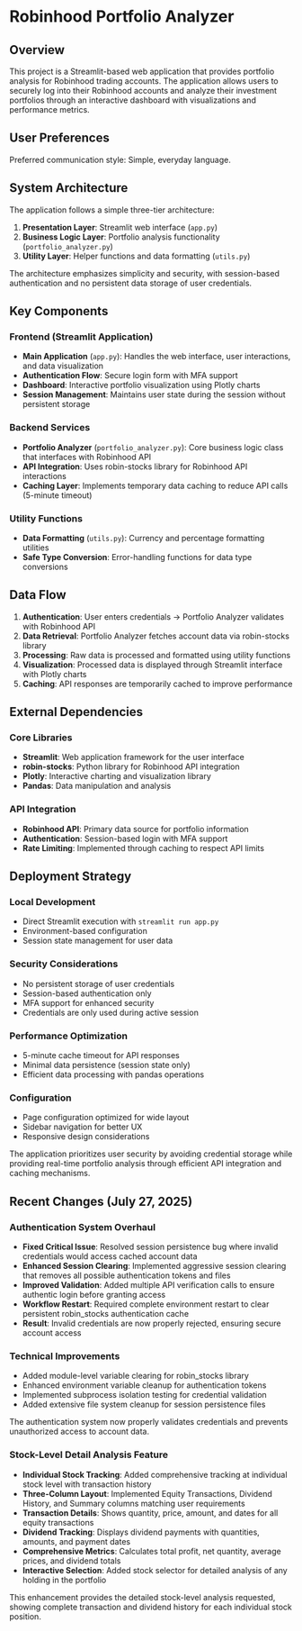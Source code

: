 # Robinhood Portfolio Analyzer

## Overview

This project is a Streamlit-based web application that provides portfolio analysis for Robinhood trading accounts. The application allows users to securely log into their Robinhood accounts and analyze their investment portfolios through an interactive dashboard with visualizations and performance metrics.

## User Preferences

Preferred communication style: Simple, everyday language.

## System Architecture

The application follows a simple three-tier architecture:

1. **Presentation Layer**: Streamlit web interface (`app.py`)
2. **Business Logic Layer**: Portfolio analysis functionality (`portfolio_analyzer.py`)
3. **Utility Layer**: Helper functions and data formatting (`utils.py`)

The architecture emphasizes simplicity and security, with session-based authentication and no persistent data storage of user credentials.

## Key Components

### Frontend (Streamlit Application)
- **Main Application** (`app.py`): Handles the web interface, user interactions, and data visualization
- **Authentication Flow**: Secure login form with MFA support
- **Dashboard**: Interactive portfolio visualization using Plotly charts
- **Session Management**: Maintains user state during the session without persistent storage

### Backend Services
- **Portfolio Analyzer** (`portfolio_analyzer.py`): Core business logic class that interfaces with Robinhood API
- **API Integration**: Uses robin-stocks library for Robinhood API interactions
- **Caching Layer**: Implements temporary data caching to reduce API calls (5-minute timeout)

### Utility Functions
- **Data Formatting** (`utils.py`): Currency and percentage formatting utilities
- **Safe Type Conversion**: Error-handling functions for data type conversions

## Data Flow

1. **Authentication**: User enters credentials → Portfolio Analyzer validates with Robinhood API
2. **Data Retrieval**: Portfolio Analyzer fetches account data via robin-stocks library
3. **Processing**: Raw data is processed and formatted using utility functions
4. **Visualization**: Processed data is displayed through Streamlit interface with Plotly charts
5. **Caching**: API responses are temporarily cached to improve performance

## External Dependencies

### Core Libraries
- **Streamlit**: Web application framework for the user interface
- **robin-stocks**: Python library for Robinhood API integration
- **Plotly**: Interactive charting and visualization library
- **Pandas**: Data manipulation and analysis

### API Integration
- **Robinhood API**: Primary data source for portfolio information
- **Authentication**: Session-based login with MFA support
- **Rate Limiting**: Implemented through caching to respect API limits

## Deployment Strategy

### Local Development
- Direct Streamlit execution with `streamlit run app.py`
- Environment-based configuration
- Session state management for user data

### Security Considerations
- No persistent storage of user credentials
- Session-based authentication only
- MFA support for enhanced security
- Credentials are only used during active session

### Performance Optimization
- 5-minute cache timeout for API responses
- Minimal data persistence (session state only)
- Efficient data processing with pandas operations

### Configuration
- Page configuration optimized for wide layout
- Sidebar navigation for better UX
- Responsive design considerations

The application prioritizes user security by avoiding credential storage while providing real-time portfolio analysis through efficient API integration and caching mechanisms.

## Recent Changes (July 27, 2025)

### Authentication System Overhaul
- **Fixed Critical Issue**: Resolved session persistence bug where invalid credentials would access cached account data
- **Enhanced Session Clearing**: Implemented aggressive session clearing that removes all possible authentication tokens and files
- **Improved Validation**: Added multiple API verification calls to ensure authentic login before granting access
- **Workflow Restart**: Required complete environment restart to clear persistent robin_stocks authentication cache
- **Result**: Invalid credentials are now properly rejected, ensuring secure account access

### Technical Improvements
- Added module-level variable clearing for robin_stocks library
- Enhanced environment variable cleanup for authentication tokens
- Implemented subprocess isolation testing for credential validation
- Added extensive file system cleanup for session persistence files

The authentication system now properly validates credentials and prevents unauthorized access to account data.

### Stock-Level Detail Analysis Feature
- **Individual Stock Tracking**: Added comprehensive tracking at individual stock level with transaction history
- **Three-Column Layout**: Implemented Equity Transactions, Dividend History, and Summary columns matching user requirements
- **Transaction Details**: Shows quantity, price, amount, and dates for all equity transactions
- **Dividend Tracking**: Displays dividend payments with quantities, amounts, and payment dates
- **Comprehensive Metrics**: Calculates total profit, net quantity, average prices, and dividend totals
- **Interactive Selection**: Added stock selector for detailed analysis of any holding in the portfolio

This enhancement provides the detailed stock-level analysis requested, showing complete transaction and dividend history for each individual stock position.